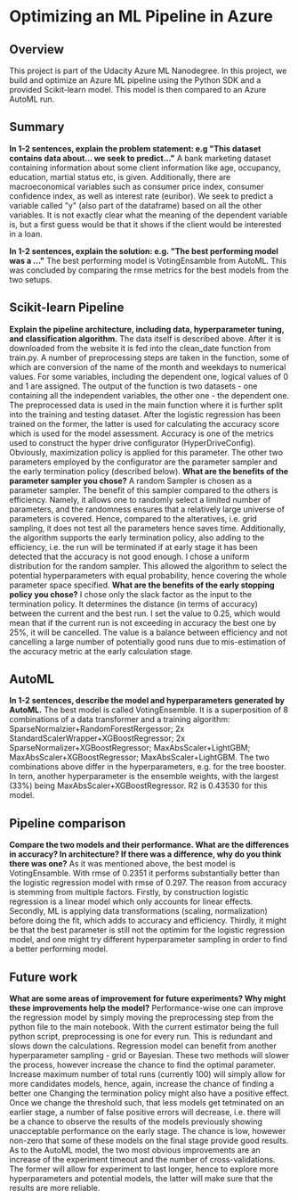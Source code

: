 # Optimizing an ML Pipeline in Azure

## Overview
This project is part of the Udacity Azure ML Nanodegree.
In this project, we build and optimize an Azure ML pipeline using the Python SDK and a provided Scikit-learn model.
This model is then compared to an Azure AutoML run.

## Summary
**In 1-2 sentences, explain the problem statement: e.g "This dataset contains data about... we seek to predict..."**
A bank marketing dataset containing information about some client information like age, occupancy, education, martial status etc, is given. 
Additionally, there are macroeconomical variables such as consumer price index, consumer confidence index, as well as interest rate (euribor).
We seek to predict a variable called "y" (also part of the dataframe) based on all the other variables. It is not exactly clear what the meaning
of the dependent variable is, but a first guess would be that it shows if the client would be interested in a loan.

**In 1-2 sentences, explain the solution: e.g. "The best performing model was a ..."**
The best performing model is VotingEnsamble from AutoML. This was concluded by comparing the rmse metrics for the best models from the two setups.
## Scikit-learn Pipeline
**Explain the pipeline architecture, including data, hyperparameter tuning, and classification algorithm.**
The data itself is described above. After it is downloaded from the website it is fed into the clean_date function from train.py.
A number of preprocessing steps are taken in the function, some of which are conversion of the name of the month and weekdays to numerical values.
For some variables, including the dependent one, logical values of 0 and 1 are assigned. 
The output of the function is two datasets - one containing all the independent variables, the other one - the dependent one.
The preprocessed data is used in the main function where it is further split into the training and testing dataset. 
After the logistic regression has been trained on the former, the latter is used for calculating the accuracy score which is used for the model assessment.
Accuracy is one of the metrics used to construct the hyper drive configurator (HyperDriveConfig). Obviously, maximization policy is applied for this parameter.
The other two parameters employed by the configurator are the parameter sampler and the early termination policy (described below).
**What are the benefits of the parameter sampler you chose?**
A random Sampler is chosen as a parameter sampler. The benefit of this sampler compared to the others is efficiency.
Namely, it allows one to randomly select a limited number of parameters, and the randomness ensures that a relatively large universe of parameters is covered.
Hence, compared to the alteratives, i.e. grid sampling, it does not test all the parameters hence saves time. 
Additionally, the algorithm supports the early termination policy, also adding to the efficiency, i.e. the run will be terminated if at early stage it has been detected that the accuracy is not good enough.
I chose a uniform distribution for the random sampler. This allowed the algorithm to select the potential hyperparameters with equal probability, hence covering the whole parameter space specified.
**What are the benefits of the early stopping policy you chose?**
I chose only the slack factor as the input to the termination policy. It determines the distance (in terms of accuracy) between the current and the best run.
I set the value to 0.25, which would mean that if the current run is not exceeding in accuracy the best one by 25%, it will be cancelled.
The value is a balance between efficiency and not cancelling a large number of potentially good runs due to mis-estimation of the accuracy metric at the early calculation stage.
## AutoML
**In 1-2 sentences, describe the model and hyperparameters generated by AutoML.**
The best model is called VotingEnsemble. It is a superposition of 8 combinations of a data transformer and a training algorithm:
SparseNormalzier+RandomForestRergessor; 2x StandardScalerWrapper+XGBoostRegressor; 2x SparseNormalizer+XGBoostRegressor; MaxAbsScaler+LightGBM;
MaxAbsScaler+XGBoostRegressor; MaxAbsScaler+LightGBM. The two combinations above differ in the hyperparameters, e.g. for the tree booster. 
In tern, another hyperparameter is the ensemble weights, with the largest (33%) being MaxAbsScaler+XGBoostRegressor.
R2 is 0.43530 for this model.
## Pipeline comparison
**Compare the two models and their performance. What are the differences in accuracy? In architecture? If there was a difference, why do you think there was one?**
As it was mentioned above, the best model is VotingEnsamble. With rmse of 0.2351 it performs substantially better than the logistic regression model with rmse of 0.297.
The reason from accuracy is stemming from multiple factors. Firstly, by construction logistic regression is a linear model which only accounts for linear effects.
Secondly, ML is applying data transformations (scaling, normalization) before doing the fit, which adds to accuracy and efficiency.
Thirdly, it might be that the best parameter is still not the optimim for the logistic regression model, and one might try different hyperparameter sampling in order to find a better performing model.
## Future work
**What are some areas of improvement for future experiments? Why might these improvements help the model?**
Performance-wise one can improve the regression model by simply moving the preprocessing step from the python file to the main notebook.
With the current estimator being the full python script, preprocessing is one for every run. This is redundant and slows down the calculations.
Regression model can benefit from another hyperparameter sampling - grid or Bayesian. These two methods will slower the process, however increase the chance to find the optimal parameter.
Increase maximum number of total runs (currently 100) will simply allow for more candidates models, hence, again, increase the chance of finding a better one
Changing the termination policy might also have a positive effect. Once we change the threshold such, that less models get tetminated on an earlier stage, a number of false positive errors will decrease, i.e. there will be a chance to observe the results of the models previously showing unacceptable performance on the early stage. The chance is low, howewer non-zero that some of these models on the final stage provide good results.
As to the AutoML model, the two most obvious improvements are an increase of the experiment timeout and the number of cross-validations. The former will allow for experiment to last longer, hence to explore more hyperparameters and potential models, the latter will make sure that the results are more reliable. 